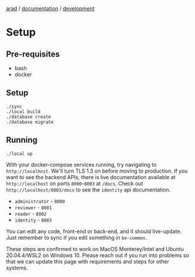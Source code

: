 [arad](../../../../) / [documentation](../) / [development](./)

# Setup

## Pre-requisites
- bash
- docker

## Setup
```
./sync
./local build
./database create
./database migrate
```

## Running
```
./local up
```

With your docker-compose services running, try navigating to `http://localhost`. We'll turn TLS 1.3 on before moving to
production. If you want to see the backend APIs, there is live documentation available at `http://localhost` on ports
`8000`-`8003` at `/docs`. Check out `http://localhost/8003/docs` to see the `identity` api documentation.

- `administrator` - `8000`
- `reviewer` - `8001`
- `reader` - `8002`
- `identity` - `8003`

You can edit any code, front-end or back-end, and it should live-update. Just remember to sync if you edit something in
`be-common`.

These steps are confirmed to work on MacOS Monterey/Intel and Ubuntu 20.04.4/WSL2 on Windows 10. Please reach out if
you run into problems so that we can update this page with requirements and steps for other systems.
